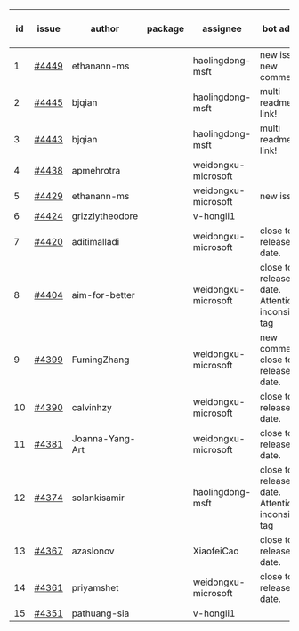 | id | issue | author | package | assignee | bot advice | created date of issue | target release date | date from target |
| ------ | ------ | ------ | ------ | ------ | ------ | ------ | ------ | :-----: |
| 1 | [#4449](https://github.com/Azure/sdk-release-request/issues/4449) | ethanann-ms |  | haolingdong-msft | new issue. new comment. | 08-17 | 09-22 |  |
| 2 | [#4445](https://github.com/Azure/sdk-release-request/issues/4445) | bjqian |  | haolingdong-msft | multi readme link! | 08-17 | 09-22 |  |
| 3 | [#4443](https://github.com/Azure/sdk-release-request/issues/4443) | bjqian |  | haolingdong-msft | multi readme link! | 08-17 | 09-22 |  |
| 4 | [#4438](https://github.com/Azure/sdk-release-request/issues/4438) | apmehrotra |  | weidongxu-microsoft |  | 08-16 | 09-22 |  |
| 5 | [#4429](https://github.com/Azure/sdk-release-request/issues/4429) | ethanann-ms |  | weidongxu-microsoft | new issue. | 08-15 | 09-22 |  |
| 6 | [#4424](https://github.com/Azure/sdk-release-request/issues/4424) | grizzlytheodore |  | v-hongli1 |  | 08-12 |  | 0 |
| 7 | [#4420](https://github.com/Azure/sdk-release-request/issues/4420) | aditimalladi |  | weidongxu-microsoft | close to release date.  | 08-11 | 08-25 | 1 |
| 8 | [#4404](https://github.com/Azure/sdk-release-request/issues/4404) | aim-for-better |  | weidongxu-microsoft | close to release date.  Attention to inconsistent tag | 08-08 | 08-25 | 1 |
| 9 | [#4399](https://github.com/Azure/sdk-release-request/issues/4399) | FumingZhang |  | weidongxu-microsoft | new comment. close to release date.  | 08-08 | 08-25 | 1 |
| 10 | [#4390](https://github.com/Azure/sdk-release-request/issues/4390) | calvinhzy |  | weidongxu-microsoft | close to release date.  | 08-04 | 08-25 | 1 |
| 11 | [#4381](https://github.com/Azure/sdk-release-request/issues/4381) | Joanna-Yang-Art |  | weidongxu-microsoft | close to release date.  | 07-31 | 08-25 | 1 |
| 12 | [#4374](https://github.com/Azure/sdk-release-request/issues/4374) | solankisamir |  | haolingdong-msft | close to release date.  Attention to inconsistent tag | 07-27 | 08-25 | 1 |
| 13 | [#4367](https://github.com/Azure/sdk-release-request/issues/4367) | azaslonov |  | XiaofeiCao | close to release date.  | 07-26 | 08-25 | 1 |
| 14 | [#4361](https://github.com/Azure/sdk-release-request/issues/4361) | priyamshet |  | weidongxu-microsoft | close to release date.  | 07-25 | 08-25 | 1 |
| 15 | [#4351](https://github.com/Azure/sdk-release-request/issues/4351) | pathuang-sia |  | v-hongli1 |  | 07-20 |  | 0 |
